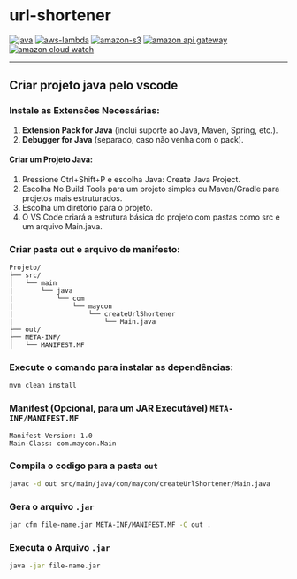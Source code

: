 # url-shortener

[![java](https://img.shields.io/badge/java-030712?style=for-the-badge&logo=java)](https://www.java.com/pt-BR/)
[![aws-lambda](https://img.shields.io/badge/aws--lambda-030712?style=for-the-badge&logo=awslambda)](https://aws.amazon.com/pt/lambda/)
[![amazon-s3](https://img.shields.io/badge/amazon--s3-030712?style=for-the-badge&logo=amazons3)](https://aws.amazon.com/pt/s3/)
[![amazon api gateway](https://img.shields.io/badge/amazon_api_gateway-030712?style=for-the-badge&logo=amazonapigateway)](https://aws.amazon.com/pt/api-gateway/)
[![amazon cloud watch](https://img.shields.io/badge/amazon_cloud_watch-030712?style=for-the-badge&logo=amazoncloudwatch)](https://aws.amazon.com/pt/cloudwatch/)

___

## Criar projeto java pelo vscode

### Instale as Extensões Necessárias:
1. **Extension Pack for Java** (inclui suporte ao Java, Maven, Spring, etc.).
2. **Debugger for Java** (separado, caso não venha com o pack).

#### Criar um Projeto Java:
1. Pressione Ctrl+Shift+P e escolha Java: Create Java Project.
2. Escolha No Build Tools para um projeto simples ou Maven/Gradle para projetos mais estruturados.
3. Escolha um diretório para o projeto.
4. O VS Code criará a estrutura básica do projeto com pastas como src e um arquivo Main.java.

### Criar pasta out e arquivo de manifesto:
```
Projeto/
├── src/
│   └── main
|       └── java
|           └── com
|               └── maycon
|                   └── createUrlShortener
|                       └── Main.java
├── out/
├── META-INF/
│   └── MANIFEST.MF
```

### Execute o comando para instalar as dependências:
```sh
mvn clean install
```

### Manifest (Opcional, para um JAR Executável) `META-INF/MANIFEST.MF`
```
Manifest-Version: 1.0
Main-Class: com.maycon.Main
```

### Compila o codigo para a pasta `out`
```sh
javac -d out src/main/java/com/maycon/createUrlShortener/Main.java
```

### Gera o arquivo `.jar`
```sh
jar cfm file-name.jar META-INF/MANIFEST.MF -C out .
```

### Executa o Arquivo `.jar`
```sh
java -jar file-name.jar
```
